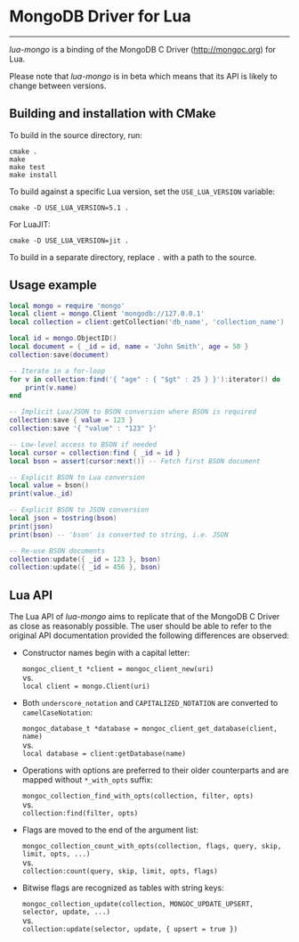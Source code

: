 # MongoDB Driver for Lua
------------------------

_lua-mongo_ is a binding of the MongoDB C Driver (http://mongoc.org) for Lua.

Please note that _lua-mongo_ is in beta which means that its API is likely to change between versions.


## Building and installation with CMake

To build in the source directory, run:

	cmake .
	make
	make test
	make install

To build against a specific Lua version, set the `USE_LUA_VERSION` variable:

	cmake -D USE_LUA_VERSION=5.1 .

For LuaJIT:

	cmake -D USE_LUA_VERSION=jit .

To build in a separate directory, replace `.` with a path to the source.


## Usage example

```Lua
local mongo = require 'mongo'
local client = mongo.Client 'mongodb://127.0.0.1'
local collection = client:getCollection('db_name', 'collection_name')

local id = mongo.ObjectID()
local document = { _id = id, name = 'John Smith', age = 50 }
collection:save(document)

-- Iterate in a for-loop
for v in collection:find('{ "age" : { "$gt" : 25 } }'):iterator() do
	print(v.name)
end

-- Implicit Lua/JSON to BSON conversion where BSON is required
collection:save { value = 123 }
collection:save '{ "value" : "123" }'

-- Low-level access to BSON if needed
local cursor = collection:find { _id = id }
local bson = assert(cursor:next()) -- Fetch first BSON document

-- Explicit BSON to Lua conversion
local value = bson()
print(value._id)

-- Explicit BSON to JSON conversion
local json = tostring(bson)
print(json)
print(bson) -- 'bson' is converted to string, i.e. JSON

-- Re-use BSON documents
collection:update({ _id = 123 }, bson)
collection:update({ _id = 456 }, bson)
```

## Lua API

The Lua API of _lua-mongo_ aims to replicate that of the MongoDB C Driver as close as reasonably possible.
The user should be able to refer to the original API documentation provided the following differences are observed:

- Constructor names begin with a capital letter:

	`mongoc_client_t *client = mongoc_client_new(uri)`  
	vs.  
	`local client = mongo.Client(uri)`  

- Both `underscore_notation` and `CAPITALIZED_NOTATION` are converted to `camelCaseNotation`:

	`mongoc_database_t *database = mongoc_client_get_database(client, name)`  
	vs.  
	`local database = client:getDatabase(name)`  

- Operations with options are preferred to their older counterparts and are mapped without `*_with_opts` suffix:

	`mongoc_collection_find_with_opts(collection, filter, opts)`  
	vs.  
	`collection:find(filter, opts)`  

- Flags are moved to the end of the argument list:

	`mongoc_collection_count_with_opts(collection, flags, query, skip, limit, opts, ...)`  
	vs.  
	`collection:count(query, skip, limit, opts, flags)`  

- Bitwise flags are recognized as tables with string keys:

	`mongoc_collection_update(collection, MONGOC_UPDATE_UPSERT, selector, update, ...)`  
	vs.  
	`collection:update(selector, update, { upsert = true })`  
